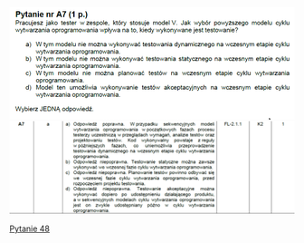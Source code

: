 ![img.png](../Pytania/screeny/img_46.png)
![img.png](screeny/img_46.png)

[Pytanie 48](../Pytania/Pyt_48.md)